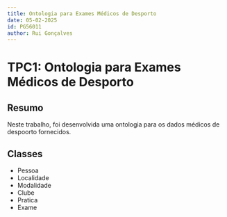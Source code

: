 ```yaml
---
title: Ontologia para Exames Médicos de Desporto
date: 05-02-2025
id: PG56011
author: Rui Gonçalves
---
```


# TPC1: Ontologia para Exames Médicos de Desporto

## Resumo

Neste trabalho, foi desenvolvida uma ontologia para os dados médicos de despoorto fornecidos.

## Classes

- Pessoa
- Localidade
- Modalidade
- Clube
- Pratica
- Exame
